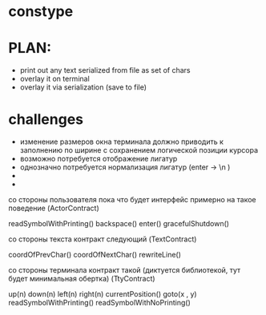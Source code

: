 # constype



# PLAN:

* print out any text serialized from file as set of chars
* overlay it on terminal
* overlay it via serialization (save to file)


# challenges

- изменение размеров окна терминала должно приводить к заполнению по ширине с сохранением логической позиции курсора 
- возможно потребуется отображение лигатур 
- однозначно потребуется нормализация лигатур (enter -> \n )
- 
- 


со стороны пользователя пока что будет интерфейс примерно на такое поведение (ActorContract)

readSymbolWithPrinting()
backspace()
enter()
gracefulShutdown()


со стороны текста контракт следующий (TextContract)

coordOfPrevChar()
coordOfNextChar()
rewriteLine()

со стороны терминала контракт такой (диктуется библиотекой, тут будет минимальная обертка) (TtyContract)

up(n)
down(n)
left(n)
right(n)
currentPosition()
goto(x , y)
readSymbolWithPrinting()
readSymbolWithNoPrinting()


